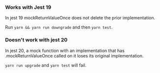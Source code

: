 ### Works with Jest 19

In jest 19 mockReturnValueOnce does not delete the prior implementation.

Run `yarn && yarn run downgrade` and then `yarn test`.

### Doesn't work with jest 20

In jest 20, a mock function with an implementation that has .mockReturnValueOnce called on it
loses its original implementation.

`yarn run upgrade` and `yarn test` will fail.